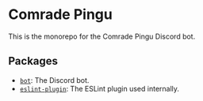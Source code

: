 # Comrade Pingu

This is the monorepo for the Comrade Pingu Discord bot.

## Packages

- [`bot`](./packages/bot): The Discord bot.
- [`eslint-plugin`](./packages/eslint-plugin): The ESLint plugin used internally.
